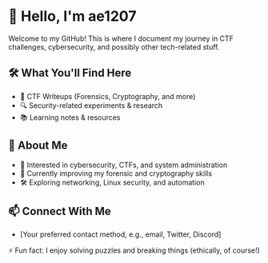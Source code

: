 # 👋 Hello, I'm ae1207  

Welcome to my GitHub! This is where I document my journey in CTF challenges, cybersecurity, and possibly other tech-related stuff.  

## 🛠️ What You'll Find Here  
- 🏴 CTF Writeups (Forensics, Cryptography, and more)  
- 🔍 Security-related experiments & research  
- 📚 Learning notes & resources  

## 🚀 About Me  
- 👀 Interested in cybersecurity, CTFs, and system administration  
- 🌱 Currently improving my forensic and cryptography skills  
- 🛠️ Exploring networking, Linux security, and automation  

## 📫 Connect With Me  
- [Your preferred contact method, e.g., email, Twitter, Discord]  

⚡ Fun fact: I enjoy solving puzzles and breaking things (ethically, of course!)  
